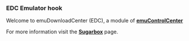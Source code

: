 ### EDC Emulator hook

Welcome to emuDownloadCenter (EDC), a module of [**emuControlCenter**](https://github.com/PhoenixInteractiveNL/emuControlCenter/wiki/)

For more information visit the [**Sugarbox**](https://github.com/PhoenixInteractiveNL/emuDownloadCenter/wiki/Emulator-sugarbox#menu) page.
